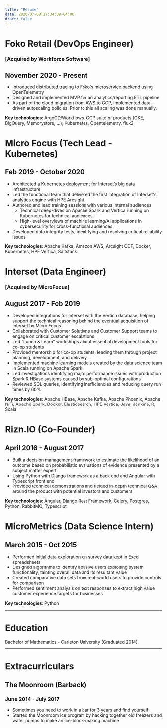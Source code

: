 ```yaml
---
title: "Resume"
date: 2020-07-08T17:34:08-04:00
draft: false
---
```

# **Foko Retail (DevOps Engineer)**
### [Acquired by Workforce Software]</span>
## November 2020 - Present
- Introduced distributed tracing to Foko's microservice backend using OpenTelemetry
- Designed and implemented MVP for an analytics/reporting ETL pipeline
- As part of the cloud migration from AWS to GCP, implemented data-driven autoscaling policies. Prior to this all scaling was done manually.

**Key technologies**: ArgoCD/Workflows, GCP suite of products (GKE, BigQuery, Memorystore, ...), Kubernetes, Opentelemetry, flux2

# **Micro Focus (Tech Lead - Kubernetes)**
## Feb 2019 - October 2020
- Architected a Kubernetes deployment for Interset’s big data infrastructure
- Led the functional team that delivered the first integration of Interset's analytics engine with HPE Arcsight
- Authored and lead training sessions with various internal audiences
  - Technical deep-dives on Apache Spark and Vertica running on Kubernetes for technical audiences
  - High-level overviews of machine learning/AI applications in cybersecurity for cross-functional audiences
- Developed data integrity tests, identifying and resolving critical reliability issues

**Key technologies**: Apache Kafka, Amazon AWS, Arcsight CDF, Docker, Kubernetes, HPE Vertica, Saltstack

# **Interset (Data Engineer)**
### [Acquired by MicroFocus]
## August 2017 - Feb 2019
- Developed integrations for Interset with the Vertica database, helping support the technical reasoning behind the eventual acquisition of Interset by Micro Focus
- Collaborated with Customer Solutions and Customer Support teams to engage on critical customer escalations
- Led “Lunch & Learn” workshops about essential development tools for co-op students
- Provided mentorship for co-op students, leading them through project planning, development, and delivery
- Implemented machine learning models created by the data science team in Scala running on Apache Spark
- Led investigations identifying major performance issues with production Spark & HBase systems caused by sub-optimal configurations
- Reviewed SQL queries, identifying inefficiencies and reducing query run times by 60%

**Key technologies**: Apache HBase, Apache Kafka, Apache Phoenix, Apache NiFi, Apache Spark, Docker, Elasticsearch, HPE Vertica, Java, Jenkins, R, Scala

# **Rizn.IO (Co-Founder)**
## April 2016 - August 2017
- Built a decision management framework to estimate the likelihood of an outcome based on probabilistic evaluations of evidence presented by a subject matter expert
- Using Python with Django framework as a back end and Angular with Typescript front end
- Provided technical demonstrations and fielded in-depth technical Q&A around the product with potential investors and customers

**Key technologies**: Angular, Django Rest Framework, Celery, Postgres, Python, RabbitMQ, Typescript

# **MicroMetrics (Data Science Intern)**
## March 2015 - Oct 2015
- Performed initial data exploration on survey data kept in Excel spreadsheets
- Designed algorithms to identify abusive users exploiting system functionality, tainting overall data and its resultant value
- Created comparative data sets from real-world users to provide controls for comparison
- Performed sentiment analysis on text responses to extract high value customer experience targets for businesses

**Key technologies**: Python

---

# **Education**

Bachelor of Mathematics - Carleton University (Graduated 2014)

---

# Extracurriculars


## **The Moonroom (Barback)**
### June 2014 - July 2017
- Sometimes you need to work in a bar for 3 years and find yourself
- Started the Moonroom ice program by hacking together old freezers and water pumps to make an ice-block-making machine

